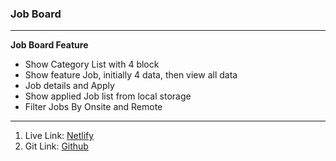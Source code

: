 ### Job Board
*** 
**Job Board Feature**
* Show Category List with 4 block
* Show feature Job, initially 4 data, then view all data
* Job details and Apply
* Show applied Job list from local storage
* Filter Jobs By Onsite and Remote
*** 
1. Live Link: [Netlify](https://effortless-cupcake-assignment9.netlify.app "Netlify Site")
2. Git Link: [Github](https://github.com/Porgramming-Hero-web-course/b7a9-career-hub-fahmeda5660 "Github Code")